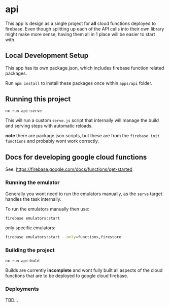 # api

This app is design as a single project for **all** cloud functions deployed
to firebase. Even though splitting up each of the API calls into their own
library might make more sense, having them all in 1 place will be easier to
start with.

## Local Development Setup

This app has its own package.json, which includes firebase function related packages.

Run `npm install` to install these packages once within `apps/api` folder.

## Running this project

```bash
nx run api:serve
```

This will run a custom `serve.js` script that internally will manage
the build and serving steps with automatic reloads.

**note** there are package.json scripts, but these are from the `firebase init functions`
and probably wont work correctly.

## Docs for developing google cloud functions

See:
https://firebase.google.com/docs/functions/get-started

### Running the emulator

Generally you wont need to run the emulators manually, as the `serve` target
handles the task internally.

To run the emulators manually then use:

```bash
firebase emulators:start
```

only specific emulators:

```bash
firebase emulators:start --only=functions,firestore
```

### Building the project

```bash
nx run api:buld
```

Builds are currently **incomplete** and wont fully built all aspects of the cloud
functions that are to be deployed to google cloud firebase.

### Deployments

TBD...
